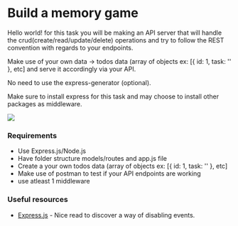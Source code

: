 # Build a memory game
Hello world! for this task you will be making an API server that will handle the crud(create/read/update/delete) operations and try to follow the REST convention with regards to your endpoints.

Make use of your own data -> todos data (array of objects ex: [{ id: 1, task: '' }, etc] and serve it accordingly via your API.

No need to use the express-generator (optional).

Make sure to install express for this task and may choose to install other packages as middleware.

![](https://www.meme-arsenal.com/memes/79f45dcf41fcd8a02852c9f2afe185b5.jpg)

### Requirements
- Use Express.js/Node.js
- Have folder structure models/routes and app.js file
- Create a your own todos data (array of objects ex: [{ id: 1, task: '' }, etc]
- Make use of postman to test if your API endpoints are working
- use atleast 1 middleware

### Useful resources  

- [Express.js](https://expressjs.com/) - Nice read to discover a way of disabling events.
